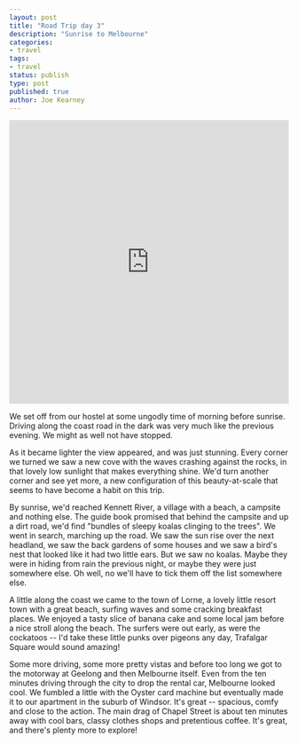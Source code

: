 ```yaml
---
layout: post
title: "Road Trip day 3"
description: "Sunrise to Melbourne"
categories:
- travel
tags:
- travel
status: publish
type: post
published: true
author: Joe Kearney
---
```


<div class="title-image">
	<iframe src="https://www.flickr.com/photos/joekearney/16791663537/in/set-72157651231664507/player/" width="100%" height="512" frameborder="0" allowfullscreen webkitallowfullscreen mozallowfullscreen oallowfullscreen msallowfullscreen></iframe>
</div>

We set off from our hostel at some ungodly time of morning before sunrise. Driving along the coast road in the dark was very much like the previous evening. We might as well not have stopped.

As it became lighter the view appeared, and was just stunning. Every corner we turned we saw a new cove with the waves crashing against the rocks, in that lovely low sunlight that makes everything shine. We'd turn another corner and see yet more, a new configuration of this beauty-at-scale that seems to have become a habit on this trip.

By sunrise, we'd reached Kennett River, a village with a beach, a campsite and nothing else. The guide book promised that behind the campsite and up a dirt road, we'd find "bundles of sleepy koalas clinging to the trees". We went in search, marching up the road. We saw the sun rise over the next headland, we saw the back gardens of some houses and we saw a bird's nest that looked like it had two little ears. But we saw no koalas. Maybe they were in hiding from rain the previous night, or maybe they were just somewhere else. Oh well, no we'll have to tick them off the list somewhere else.

A little along the coast we came to the town of Lorne, a lovely little resort town with a great beach, surfing waves and some cracking breakfast places. We enjoyed a tasty slice of banana cake and some local jam before a nice stroll along the beach. The surfers were out early, as were the cockatoos -- I'd take these little punks over pigeons any day, Trafalgar Square would sound amazing!

Some more driving, some more pretty vistas and before too long we got to the motorway at Geelong and then Melbourne itself. Even from the ten minutes driving through the city to drop the rental car, Melbourne looked cool. We fumbled a little with the Oyster card machine but eventually made it to our apartment in the suburb of Windsor. It's great -- spacious, comfy and close to the action. The main drag of Chapel Street is about ten minutes away with cool bars, classy clothes shops and pretentious coffee. It's great, and there's plenty more to explore!
